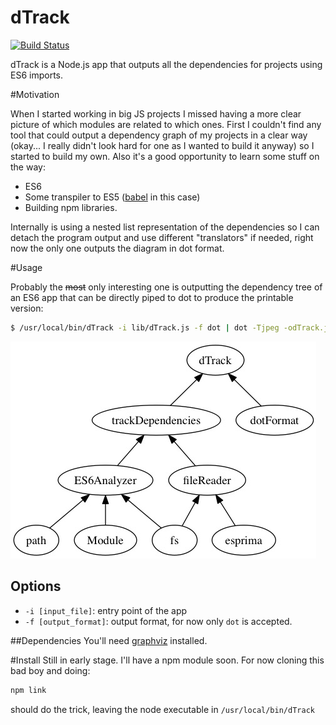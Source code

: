 dTrack
=====

[![Build Status](https://api.travis-ci.org/jltalens/dTrack.svg?branch=es6-outside-in)](https://travis-ci.org/jltalens/dTrack)

dTrack is a Node.js app that outputs all the dependencies for projects using ES6 imports.


#Motivation

When I started working in big JS projects I missed having a more clear picture of which modules are related to which ones.
First I couldn't find any tool that could output a dependency graph of my projects in a clear way (okay... I really didn't look 
hard for one as I wanted to build it anyway) so I started to build my own. Also it's a good opportunity to learn some stuff on the way:

- ES6
- Some transpiler to ES5 ([babel](https://babeljs.io/) in this case)
- Building npm libraries.

Internally is using a nested list representation of the dependencies so I can detach the program output and use different "translators" if needed,
right now the only one outputs the diagram in dot format.

#Usage

Probably the ~~most~~ only interesting one is outputting the dependency tree of an ES6 app that can be directly piped to
dot to produce the printable version:

```bash
$ /usr/local/bin/dTrack -i lib/dTrack.js -f dot | dot -Tjpeg -odTrack.jpg
```

![pdf output](https://raw.githubusercontent.com/jltalens/dTrack/es6-outside-in/samples/dTrack.jpg)

## Options
- `-i [input_file]`: entry point of the app
- `-f [output_format]`: output format, for now only `dot` is accepted.

##Dependencies
You'll need [graphviz](http://graphviz.org/download..php) installed.

#Install
Still in early stage. I'll have a npm module soon. For now cloning this bad boy and doing:

```bash
npm link
```

should do the trick, leaving the node executable in `/usr/local/bin/dTrack`

